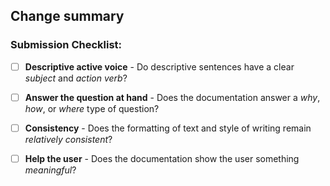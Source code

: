 <!--
    Thanks for your contribution to the Open 3D Engine documentation! Before creating your pull
    request, we ask you to sign off on our submission checklist to ensure that your PR comes through
    quickly. Our reviewers' role is to make sure that your submission follows these best practices.

    By submitting your pull request with DCO singoff, you agree to the Code of Conduct and
    Open 3D Engine documentation and website licensing terms.
-->

## Change summary

<!-- Provide a short description of your changes. -->

### Submission Checklist:

* [ ] **Descriptive active voice** - Do descriptive sentences have a clear *subject* and *action verb*?
* [ ] **Answer the question at hand** - Does the documentation answer a *why*, *how*, or *where* type of question?
* [ ] **Consistency** - Does the formatting of text and style of writing remain *relatively consistent*?
* [ ] **Help the user** - Does the documentation show the user something *meaningful*?


